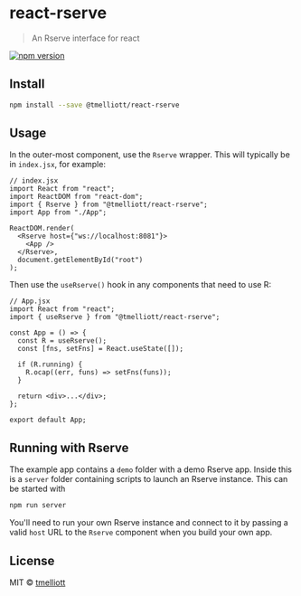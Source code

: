 # react-rserve

> An Rserve interface for react

[![npm version](https://badge.fury.io/js/@tmelliott%2Freact-rserve.svg)](https://badge.fury.io/js/@tmelliott%2Freact-rserve)

## Install

```bash
npm install --save @tmelliott/react-rserve
```

## Usage

In the outer-most component, use the `Rserve` wrapper. This will typically be in `index.jsx`, for example:

```tsx
// index.jsx
import React from "react";
import ReactDOM from "react-dom";
import { Rserve } from "@tmelliott/react-rserve";
import App from "./App";

ReactDOM.render(
  <Rserve host={"ws://localhost:8081"}>
    <App />
  </Rserve>,
  document.getElementById("root")
);
```

Then use the `useRserve()` hook in any components that need to use R:

```tsx
// App.jsx
import React from "react";
import { useRserve } from "@tmelliott/react-rserve";

const App = () => {
  const R = useRserve();
  const [fns, setFns] = React.useState([]);

  if (R.running) {
    R.ocap((err, funs) => setFns(funs));
  }

  return <div>...</div>;
};

export default App;
```

## Running with Rserve

The example app contains a `demo` folder with a demo Rserve app. Inside this is a `server` folder containing scripts to launch an Rserve instance. This can be started with

```bash
npm run server
```

You'll need to run your own Rserve instance and connect to it by passing a valid `host` URL to the `Rserve` component when you build your own app.

## License

MIT © [tmelliott](https://github.com/tmelliott)
